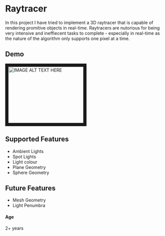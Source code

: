 # Raytracer
In this project I have tried to implement a 3D raytracer that is capable of rendering promitive objects in real-time.
Raytracers are nutorious for being very intensive and ineffiecent tasks to complete - especially in real-time as the nature of the algorithm only supports one pixel at a time.

## Demo
<a href="http://www.youtube.com/watch?feature=player_embedded&v=zzOCSV7xwN0" target="_blank"><img src="http://img.youtube.com/vi/zzOCSV7xwN0/0.jpg" alt="IMAGE ALT TEXT HERE" width="240" height="180" border="10" /></a>

## Supported Features
+ Ambient Lights
+ Spot Lights
+ Light colour
+ Plane Geometry
+ Sphere Geometry

## Future Features
+ Mesh Geometry
+ Light Penumbra

#### Age
2+ years
